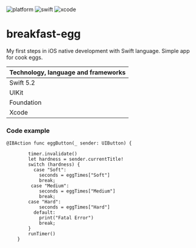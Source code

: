 ![platform](https://img.shields.io/badge/platform-iOS-green.svg)
![swift](https://img.shields.io/badge/swift-5.2-orange.svg)
![xcode](https://img.shields.io/badge/xcode-11.3.1-blue.svg)

# breakfast-egg

My first steps in iOS native development with Swift language. 
Simple app for cook eggs.

| Technology, language and frameworks |
|-------------------|
| Swift 5.2 |
| UIKit |
| Foundation |
| Xcode |


### Code example

```
@IBAction func eggButton(_ sender: UIButton) {
        
        timer.invalidate()
        let hardness = sender.currentTitle!
        switch (hardness) {
          case "Soft":
            seconds = eggTimes["Soft"]
            break;
         case "Medium":
            seconds = eggTimes["Medium"]
            break;
        case "Hard":
            seconds = eggTimes["Hard"]
          default:
            print("Fatal Error")
            break;
        }
        runTimer()
    }
```
